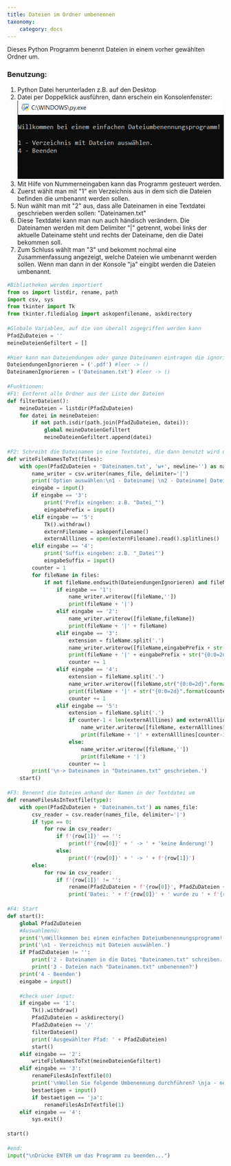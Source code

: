 ```yaml
---
title: Dateien im Ordner umbenennen
taxonomy:
    category: docs
---
```


Dieses Python Programm benennt Dateien in einem vorher gewählten Ordner um.

### Benutzung:

1. Python Datei herunterladen z.B. auf den Desktop
2. Datei per Doppelklick ausführen, dann erschein ein Konsolenfenster:
![alt](./rename.png)
3. Mit Hilfe von Nummerneingaben kann das Programm gesteuert werden.
4. Zuerst wählt man mit "1" ein Verzeichnis aus in dem sich die Dateien befinden die umbenannt werden sollen.
5. Nun wählt man mit "2" aus, dass alle Dateinamen in eine Textdatei geschrieben werden sollen: "Dateinamen.txt"
6. Diese Textdatei kann man nun auch händisch verändern. Die Dateinamen werden mit dem Delimiter "|" getrennt, wobei links der aktuelle Dateiname steht und rechts der Dateiname, den die Datei bekommen soll.
7. Zum Schluss wählt man "3" und bekommt nochmal eine Zusammenfassung angezeigt, welche Dateien wie umbenannt werden sollen. Wenn man dann in der Konsole "ja" eingibt werden die Dateien umbenannt.

```python
#Bibliotheken werden importiert
from os import listdir, rename, path
import csv, sys
from tkinter import Tk
from tkinter.filedialog import askopenfilename, askdirectory

#Globale Variablen, auf die von überall zugegriffen werden kann
PfadZuDateien = ''
meineDateienGefiltert = []

#Hier kann man Dateiendungen oder ganze Dateinamen eintragen die ignoriert werden sollen
DateiendungenIgnorieren = ('.pdf') #leer -> ()
DateinamenIgnorieren = ('Dateinamen.txt') #leer -> ()

#Funktionen:
#F1: Entfernt alle Ordner aus der Liste der Dateien
def filterDateien():
    meineDateien = listdir(PfadZuDateien)
    for datei in meineDateien:
        if not path.isdir(path.join(PfadZuDateien, datei)):
            global meineDateienGefiltert
            meineDateienGefiltert.append(datei)

#F2: Schreibt die Dateinamen in eine Textdatei, die dann benutzt wird um die eigentlichen Dateien umzubenennen
def writeFileNamesToTxt(files):
    with open(PfadZuDateien + 'Dateinamen.txt', 'w+', newline='') as names_file:
        name_writer = csv.writer(names_file, delimiter='|')
        print('Option auswählen:\n1 - Dateiname| \n2 - Dateiname| Dateiname\n3 - fortlaufend mit Präfix: Name_01-99\n4 - fortlaufend mit Suffix: 01-99_Name\n5 - mit Textdatei')
        eingabe = input()
        if eingabe == '3':
            print('Prefix eingeben: z.B. "Datei_"')
            eingabePrefix = input()
        elif eingabe == '5':
            Tk().withdraw()
            externFilename = askopenfilename()
            externAlllines = open(externFilename).read().splitlines()
        elif eingabe == '4':
            print('Suffix eingeben: z.B. "_Datei"')
            eingabeSuffix = input()
        counter = 1
        for fileName in files:
            if not fileName.endswith(DateiendungenIgnorieren) and fileName not in DateinamenIgnorieren:
                if eingabe == '1':
                    name_writer.writerow([fileName,''])
                    print(fileName + '|')
                elif eingabe == '2':
                    name_writer.writerow([fileName,fileName])
                    print(fileName + '|' + fileName)
                elif eingabe == '3':                    
                    extension = fileName.split('.')
                    name_writer.writerow([fileName,eingabePrefix + str("{0:0=2d}".format(counter)) + '.' + extension[-1] ])
                    print(fileName + '|' + eingabePrefix + str("{0:0=2d}".format(counter)) + '.' + extension[-1])
                    counter += 1
                elif eingabe == '4':                    
                    extension = fileName.split('.')
                    name_writer.writerow([fileName,str("{0:0=2d}".format(counter)) + eingabeSuffix + '.' + extension[-1] ])
                    print(fileName + '|' + str("{0:0=2d}".format(counter)) + eingabeSuffix + '.' + extension[-1])
                    counter += 1
                elif eingabe == '5':
                    extension = fileName.split('.')
                    if counter-1 < len(externAlllines) and externAlllines[counter-1] != '':
                        name_writer.writerow([fileName, externAlllines[counter-1]+ '.' + extension[-1]])
                        print(fileName + '|' + externAlllines[counter-1]+ '.' + extension[-1])
                    else:
                        name_writer.writerow([fileName,''])
                        print(fileName + '|')
                    counter += 1
        print('\n-> Dateinamen in "Dateinamen.txt" geschrieben.')
    start()

#F3: Benennt die Dateien anhand der Namen in der Textdatei um
def renameFilesAsInTextfile(type):
    with open(PfadZuDateien + 'Dateinamen.txt') as names_file:
        csv_reader = csv.reader(names_file, delimiter='|')
        if type == 0:
            for row in csv_reader:
                if f'{row[1]}' == '':
                    print(f'{row[0]}' + ' -> ' + 'keine Änderung!')                    
                else:
                    print(f'{row[0]}' + ' -> ' + f'{row[1]}')
        else:
            for row in csv_reader:
                if f'{row[1]}' != '':
                    rename(PfadZuDateien + f'{row[0]}', PfadZuDateien + f'{row[1]}')
                    print('Datei: ' + f'{row[0]}' + ' wurde zu ' + f'{row[1]}' + ' umbenannt.')

#F4: Start
def start():
    global PfadZuDateien
    #Auswahlmenü:
    print('\nWillkommen bei einem einfachen Dateiumbenennungsprogramm!')
    print('\n1 - Verzeichnis mit Dateien auswählen.')
    if PfadZuDateien != '':
        print('2 - Dateinamen in die Datei "Dateinamen.txt" schreiben.')
        print('3 - Dateien nach "Dateinamen.txt" umbenennen?')
    print('4 - Beenden')
    eingabe = input()

    #check user input:
    if eingabe == '1':
        Tk().withdraw()
        PfadZuDateien = askdirectory()
        PfadZuDateien += '/'
        filterDateien()
        print('Ausgewählter Pfad: ' + PfadZuDateien)
        start()
    elif eingabe == '2':
        writeFileNamesToTxt(meineDateienGefiltert)
    elif eingabe == '3':
        renameFilesAsInTextfile(0)
        print('\nWollen Sie folgende Umbenennung durchführen? \nja - nein')
        bestaetigen = input()
        if bestaetigen == 'ja':
            renameFilesAsInTextfile(1)
    elif eingabe == '4':
        sys.exit()

start()

#end:
input("\nDrücke ENTER um das Programm zu beenden...")
```